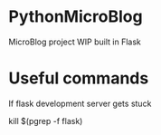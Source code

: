 # PythonMicroBlog
MicroBlog project WIP built in Flask

# Useful commands
If flask development server gets stuck

kill $(pgrep -f flask)
